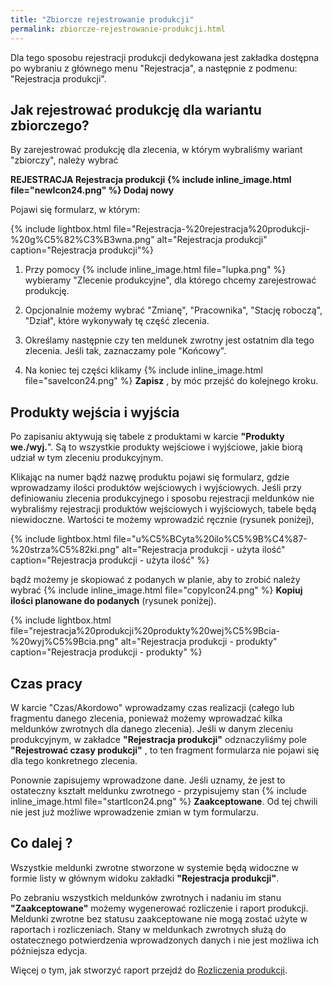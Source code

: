 ```yaml
---
title: "Zbiorcze rejestrowanie produkcji"
permalink: zbiorcze-rejestrowanie-produkcji.html
---
```

Dla tego sposobu rejestracji produkcji dedykowana jest zakładka dostępna po wybraniu z głównego menu "Rejestracja", a następnie z podmenu: "Rejestracja produkcji".
  
## Jak rejestrować produkcję dla wariantu zbiorczego?

By zarejestrować produkcję dla zlecenia, w którym wybraliśmy wariant "zbiorczy", należy wybrać

**REJESTRACJA  Rejestracja produkcji {% include inline_image.html file="newIcon24.png" %} Dodaj nowy**

Pojawi się formularz, w którym:

{% include lightbox.html file="Rejestracja-%20rejestracja%20produkcji-%20g%C5%82%C3%B3wna.png" alt="Rejestracja produkcji" caption="Rejestracja produkcji"%}

1. Przy pomocy {% include inline_image.html file="lupka.png" %} wybieramy "Zlecenie produkcyjne", dla którego chcemy zarejestrować produkcję.  
  
2. Opcjonalnie możemy wybrać "Zmianę", "Pracownika", "Stację roboczą", "Dział", które wykonywały tę część zlecenia.  
  
3. Określamy następnie czy ten meldunek zwrotny jest ostatnim dla tego zlecenia. Jeśli tak, zaznaczamy pole "Końcowy".  
  
4. Na koniec tej części klikamy {% include inline_image.html file="saveIcon24.png" %} **Zapisz** , by móc przejść do kolejnego kroku.

## Produkty wejścia i wyjścia

Po zapisaniu aktywują się tabele z produktami w karcie **"Produkty we./wyj.**". Są to wszystkie produkty wejściowe i wyjściowe, jakie biorą udział w tym zleceniu produkcyjnym.

Klikając na numer bądź nazwę produktu pojawi się formularz, gdzie wprowadzamy ilości produktów wejściowych i wyjściowych. Jeśli przy definiowaniu zlecenia produkcyjnego i sposobu rejestracji meldunków nie wybraliśmy rejestracji produktów wejściowych i wyjściowych, tabele będą niewidoczne. Wartości te możemy wprowadzić ręcznie (rysunek poniżej), 

{% include lightbox.html file="u%C5%BCyta%20ilo%C5%9B%C4%87-%20strza%C5%82ki.png" alt="Rejestracja produkcji - użyta ilość" caption="Rejestracja produkcji - użyta ilość" %}  

bądź możemy je skopiować z podanych w planie, aby to zrobić należy wybrać {% include inline_image.html file="copyIcon24.png" %} **Kopiuj ilości planowane do podanych** (rysunek poniżej). 

{% include lightbox.html file="rejestracja%20produkcji%20produkty%20wej%C5%9Bcia-%20wyj%C5%9Bcia.png" alt="Rejestracja produkcji - produkty" caption="Rejestracja produkcji - produkty" %}  

## Czas pracy

W karcie "Czas/Akordowo" wprowadzamy czas realizacji (całego lub fragmentu danego zlecenia, ponieważ możemy wprowadzać kilka meldunków zwrotnych dla danego zlecenia). Jeśli w danym zleceniu produkcyjnym, w zakładce **"Rejestracja produkcji"** odznaczyliśmy pole **"Rejestrować czasy produkcji"** , to ten fragment formularza nie pojawi się dla tego konkretnego zlecenia.  
  
Ponownie zapisujemy wprowadzone dane. Jeśli uznamy, że jest to ostateczny kształt meldunku zwrotnego - przypisujemy stan {% include inline_image.html file="startIcon24.png" %} **Zaakceptowane**. Od tej chwili nie jest już możliwe wprowadzenie zmian w tym formularzu.

## Co dalej ?

Wszystkie meldunki zwrotne stworzone w systemie będą widoczne w formie listy w głównym widoku zakładki **"Rejestracja produkcji"**.

Po zebraniu wszystkich meldunków zwrotnych i nadaniu im stanu **"Zaakceptowane"** możemy wygenerować rozliczenie i raport produkcji. Meldunki zwrotne bez statusu zaakceptowane nie mogą zostać użyte w raportach i rozliczeniach. Stany w meldunkach zwrotnych służą do ostatecznego potwierdzenia wprowadzonych danych i nie jest możliwa ich późniejsza edycja.

Więcej o tym, jak stworzyć raport przejdź do [Rozliczenia produkcji](/rozliczenie-produkcji).

